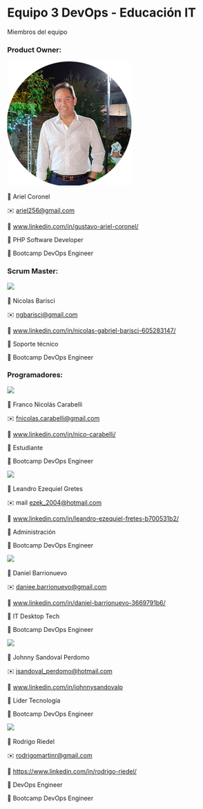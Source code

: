 # Equipo 3 DevOps - Educación IT
Miembros del equipo

### **Product Owner:**

![](https://github.com/kekosoftware/kekosoftware/blob/main/imgAriel.png)

:man: Ariel Coronel

:envelope: ariel256@gmail.com

:link: www.linkedin.com/in/gustavo-ariel-coronel/

:briefcase: PHP Software Developer

:book: Bootcamp DevOps Engineer

		
### **Scrum Master:**

![](https://github.com/NGBarisci/Equipo3DevOps-EDUIT/blob/test/descarga.png)

:man: Nicolas Barisci 

:envelope: ngbarisci@gmail.com

:link: www.linkedin.com/in/nicolas-gabriel-barisci-605283147/

:briefcase: Soporte técnico

:book: Bootcamp DevOps Engineer

### **Programadores:**

![](https://github.com/NGBarisci/Equipo3DevOps-EDUIT/blob/test/descarga.png)

:man: Franco Nicolás Carabelli

:envelope: fnicolas.carabelli@gmail.com 

:link: www.linkedin.com/in/nico-carabelli/

:briefcase: Estudiante 

:book: Bootcamp DevOps Engineer


![](https://github.com/NGBarisci/Equipo3DevOps-EDUIT/blob/test/descarga.png)

:man: Leandro Ezequiel Gretes 

:envelope: mail ezek_2004@hotmail.com

:link: www.linkedin.com/in/leandro-ezequiel-fretes-b700531b2/

:briefcase: Administración 

:book: Bootcamp DevOps Engineer

![](https://github.com/NGBarisci/Equipo3DevOps-EDUIT/blob/test/descarga.png)

:man: Daniel Barrionuevo

:envelope: daniee.barrionuevo@gmail.com

:link: www.linkedin.com/in/daniel-barrionuevo-3669791b6/

:briefcase: IT Desktop Tech

:book: Bootcamp DevOps Engineer


![](https://github.com/NGBarisci/Equipo3DevOps-EDUIT/blob/test/descarga.png)

:man: Johnny Sandoval Perdomo 

:envelope: jsandoval_perdomo@hotmail.com

:link: www.linkedin.com/in/johnnysandovalp

:briefcase: Lider Tecnología

:book: Bootcamp DevOps Engineer


![](https://github.com/NGBarisci/Equipo3DevOps-EDUIT/blob/test/rodri.jpeg|width=100px)

:man: Rodrigo Riedel

:envelope: rodrigomartinr@gmail.com

:link: https://www.linkedin.com/in/rodrigo-riedel/

:briefcase: DevOps Engineer

:book: Bootcamp DevOps Engineer

